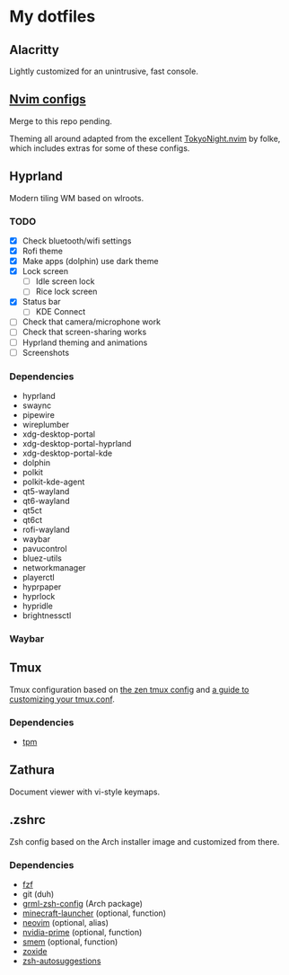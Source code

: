 # My dotfiles

## Alacritty
Lightly customized for an unintrusive, fast console.

## [Nvim configs](https://github.com/giodueck/nvim)
Merge to this repo pending.

Theming all around adapted from the excellent [TokyoNight.nvim](https://github.com/folke/tokyonight.nvim) by folke, which includes extras for some of these configs.

## Hyprland
Modern tiling WM based on wlroots.

### TODO
- [x] Check bluetooth/wifi settings
- [x] Rofi theme
- [x] Make apps (dolphin) use dark theme
- [x] Lock screen
    - [ ] Idle screen lock
    - [ ] Rice lock screen
- [x] Status bar
    - [ ] KDE Connect
- [ ] Check that camera/microphone work
- [ ] Check that screen-sharing works
- [ ] Hyprland theming and animations
- [ ] Screenshots

### Dependencies
- hyprland
- swaync
- pipewire
- wireplumber
- xdg-desktop-portal
- xdg-desktop-portal-hyprland
- xdg-desktop-portal-kde
- dolphin
- polkit
- polkit-kde-agent
- qt5-wayland
- qt6-wayland
- qt5ct
- qt6ct
- rofi-wayland
- waybar
- pavucontrol
- bluez-utils
- networkmanager
- playerctl
- hyprpaper
- hyprlock
- hypridle
- brightnessctl

### Waybar

## Tmux
Tmux configuration based on [the zen tmux config](https://www.youtube.com/watch?v=DzNmUNvnB04)
and [a guide to customizing your tmux.conf](https://hamvocke.com/blog/a-guide-to-customizing-your-tmux-conf/).

### Dependencies
- [tpm](https://github.com/tmux-plugins/tpm)

## Zathura
Document viewer with vi-style keymaps.

## .zshrc
Zsh config based on the Arch installer image and customized from there.

### Dependencies
- [fzf](https://github.com/junegunn/fzf)
- git (duh)
- [grml-zsh-config](https://archlinux.org/packages/?name=grml-zsh-config) (Arch package)
- [minecraft-launcher](https://aur.archlinux.org/packages/minecraft-launcher) (optional, function)
- [neovim](https://github.com/neovim/neovim) (optional, alias)
- [nvidia-prime](https://archlinux.org/packages/extra/any/nvidia-prime/) (optional, function)
- [smem](https://www.selenic.com/smem/) (optional, function)
- [zoxide](https://github.com/ajeetdsouza/zoxide)
- [zsh-autosuggestions](https://github.com/zsh-users/zsh-autosuggestions)
